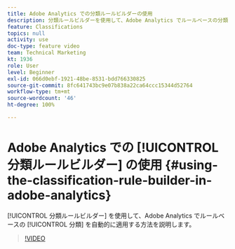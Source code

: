 ```yaml
---
title: Adobe Analytics での分類ルールビルダーの使用
description: 分類ルールビルダーを使用して、Adobe Analytics でルールベースの分類を自動的に適用する方法を説明します。
feature: Classifications
topics: null
activity: use
doc-type: feature video
team: Technical Marketing
kt: 1936
role: User
level: Beginner
exl-id: 066d0ebf-1921-48be-8531-bdd766330825
source-git-commit: 8fc641743bc9e07b838a22ca64ccc15344d52764
workflow-type: tm+mt
source-wordcount: '46'
ht-degree: 100%

---
```


# Adobe Analytics での [!UICONTROL 分類ルールビルダー] の使用 {#using-the-classification-rule-builder-in-adobe-analytics}

[!UICONTROL 分類ルールビルダー] を使用して、Adobe Analytics でルールベースの [!UICONTROL 分類] を自動的に適用する方法を説明します。

>[!VIDEO](https://video.tv.adobe.com/v/25884?quality=12&learn=on)
